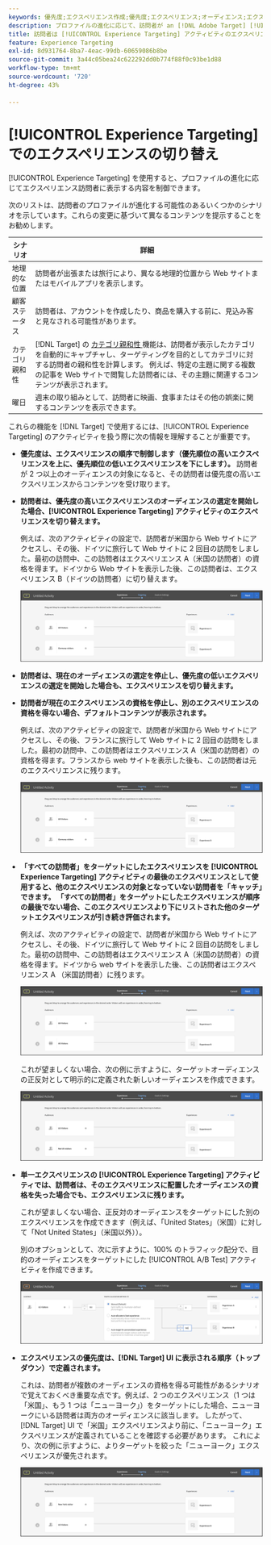 ```yaml
---
keywords: 優先度;エクスペリエンス作成;優先度;エクスペリエンス;オーディエンス;エクスペリエンス;エクスペリエンスの切り替え;visual experience composer
description: プロファイルの進化に応じて、訪問者が an [!DNL Adobe Target] [!UICONTROL Experience Targeting] （XT）アクティビティのエクスペリエンスを切り替える方法を説明します。
title: 訪問者は [!UICONTROL Experience Targeting] アクティビティのエクスペリエンスを切り替えることができますか？
feature: Experience Targeting
exl-id: 8d931764-8ba7-4eac-99db-60659086b8be
source-git-commit: 3a44c05bea24c622292dd0b774f88f0c93be1d88
workflow-type: tm+mt
source-wordcount: '720'
ht-degree: 43%

---
```


# [!UICONTROL Experience Targeting] でのエクスペリエンスの切り替え

[!UICONTROL Experience Targeting] を使用すると、プロファイルの進化に応じてエクスペリエンス訪問者に表示する内容を制御できます。

次のリストは、訪問者のプロファイルが進化する可能性のあるいくつかのシナリオを示しています。これらの変更に基づいて異なるコンテンツを提示することをお勧めします。

| シナリオ | 詳細 |
|--- |--- |
| 地理的な位置 | 訪問者が出張または旅行により、異なる地理的位置から Web サイトまたはモバイルアプリを表示します。 |
| 顧客ステータス | 訪問者は、アカウントを作成したり、商品を購入する前に、見込み客と見なされる可能性があります。 |
| カテゴリ親和性 | [!DNL Target] の [ カテゴリ親和性 ](/help/main/c-target/c-visitor-profile/category-affinity.md) 機能は、訪問者が表示したカテゴリを自動的にキャプチャし、ターゲティングを目的としてカテゴリに対する訪問者の親和性を計算します。 例えば、特定の主題に関する複数の記事を Web サイトで閲覧した訪問者には、その主題に関連するコンテンツが表示されます。 |
| 曜日 | 週末の取り組みとして、訪問者に映画、食事またはその他の娯楽に関するコンテンツを表示できます。 |

これらの機能を [!DNL Target] で使用するには、[!UICONTROL Experience Targeting] のアクティビティを扱う際に次の情報を理解することが重要です。

* **優先度は、エクスペリエンスの順序で制御します（優先順位の高いエクスペリエンスを上に、優先順位の低いエクスペリエンスを下にします）。** 訪問者が 2 つ以上のオーディエンスの対象になると、その訪問者は優先度の高いエクスペリエンスからコンテンツを受け取ります。
* **訪問者は、優先度の高いエクスペリエンスのオーディエンスの選定を開始した場合、[!UICONTROL Experience Targeting] アクティビティのエクスペリエンスを切り替えます。**

  例えば、次のアクティビティの設定で、訪問者が米国から Web サイトにアクセスし、その後、ドイツに旅行して Web サイトに 2 回目の訪問をしました。最初の訪問中、この訪問者はエクスペリエンス A（米国の訪問者）の資格を得ます。ドイツから Web サイトを表示した後、この訪問者は、エクスペリエンス B（ドイツの訪問者）に切り替えます。

  ![優先度：米国 > ドイツ](/help/main/c-activities/t-experience-target/t-xt-create/assets/xt_priority_us_germany-new.png)

* **訪問者は、現在のオーディエンスの選定を停止し、優先度の低いエクスペリエンスの選定を開始した場合も、エクスペリエンスを切り替えます。**
* **訪問者が現在のエクスペリエンスの資格を停止し、別のエクスペリエンスの資格を得ない場合、デフォルトコンテンツが表示されます。**

  例えば、次のアクティビティの設定で、訪問者が米国から Web サイトにアクセスし、その後、フランスに旅行して Web サイトに 2 回目の訪問をしました。最初の訪問中、この訪問者はエクスペリエンス A（米国の訪問者）の資格を得ます。フランスから web サイトを表示した後も、この訪問者は元のエクスペリエンスに残ります。

  ![優先度：米国 > ドイツ](/help/main/c-activities/t-experience-target/t-xt-create/assets/xt_priority_us_germany-new.png)

* **「すべての訪問者」をターゲットにしたエクスペリエンスを [!UICONTROL Experience Targeting] アクティビティの最後のエクスペリエンスとして使用すると、他のエクスペリエンスの対象となっていない訪問者を「キャッチ」できます。 「すべての訪問者」をターゲットにしたエクスペリエンスが順序の最後でない場合、このエクスペリエンスより下にリストされた他のターゲットエクスペリエンスが引き続き評価されます。**

  例えば、次のアクティビティの設定で、訪問者が米国から Web サイトにアクセスし、その後、ドイツに旅行して Web サイトに 2 回目の訪問をしました。最初の訪問中、この訪問者はエクスペリエンス A（米国の訪問者）の資格を得ます。ドイツから web サイトを表示した後、この訪問者はエクスペリエンス A （米国訪問者）に残ります。

  ![優先度：米国 > すべての訪問者](/help/main/c-activities/t-experience-target/t-xt-create/assets/xt_priority_us_all_visitors-new.png)

  これが望ましくない場合、次の例に示すように、ターゲットオーディエンスの正反対として明示的に定義された新しいオーディエンスを作成できます。

  ![優先度：米国 > 米国以外](/help/main/c-activities/t-experience-target/t-xt-create/assets/xt_priority_us_not_us-new.png)

* **単一エクスペリエンスの [!UICONTROL Experience Targeting] アクティビティでは、訪問者は、そのエクスペリエンスに配置したオーディエンスの資格を失った場合でも、エクスペリエンスに残ります。**

  これが望ましくない場合、正反対のオーディエンスをターゲットにした別のエクスペリエンスを作成できます（例えば、「United States」（米国）に対して「Not United States」（米国以外））。

  別のオプションとして、次に示すように、100% のトラフィック配分で、目的のオーディエンスをターゲットにした [!UICONTROL A/B Test] アクティビティを作成できます。

  ![優先度 1 エクスペリエンス](/help/main/c-activities/t-experience-target/t-xt-create/assets/xt_priority_one_experience-new.png)

* **エクスペリエンスの優先度は、[!DNL Target] UI に表示される順序（トップダウン）で定義されます。**

  これは、訪問者が複数のオーディエンスの資格を得る可能性があるシナリオで覚えておくべき重要な点です。例えば、2 つのエクスペリエンス（1 つは「米国」、もう 1 つは「ニューヨーク」）をターゲットにした場合、ニューヨークにいる訪問者は両方のオーディエンスに該当します。 したがって、[!DNL Target] UI で「米国」エクスペリエンスより前に、「ニューヨーク」エクスペリエンスが定義されていることを確認する必要があります。 これにより、次の例に示すように、よりターゲットを絞った「ニューヨーク」エクスペリエンスが優先されます。

  ![優先度：ニューヨーク > 米国](/help/main/c-activities/t-experience-target/t-xt-create/assets/xt_priority_ny_us-new.png)
